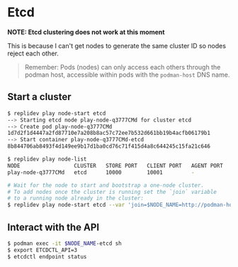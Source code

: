 # Etcd

**NOTE: Etcd clustering does not work at this moment**

This is because I can't get nodes to generate the same cluster ID so nodes reject each other.


> Remember: Pods (nodes) can only access each others through the podman host,
> accessible within pods with the `podman-host` DNS name.


## Start a cluster
```bash
$ replidev play node-start etcd
--> Starting etcd node play-node-q3777CMd for cluster etcd
--> Create pod play-node-q3777CMd
1d7d2f1d4447a2fd87710e7a208b8ac57c72ee7b532d661bb19b4acfb06179b1
--> Start container play-node-q3777CMd-etcd
8b844706ab8493f4d149ee9b17d1ba0cd76c71f415d4a8c644245c15fa21c646

$ replidev play node-list
NODE                 CLUSTER   STORE PORT   CLIENT PORT   AGENT PORT   STATUS    POD ID
play-node-q3777CMd   etcd      10000        10001         -            Running   1d7d2f1d4447

# Wait for the node to start and bootstrap a one-node cluster.
# To add nodes once the cluster is running set the `join` variable
# to a running node already in the cluster:
$ replidev play node-start etcd --var 'join=$NODE_NAME=http://podman-host:10000'
```


## Interact with the API
```bash
$ podman exec -it $NODE_NAME-etcd sh
$ export ETCDCTL_API=3
$ etcdctl endpoint status
```
